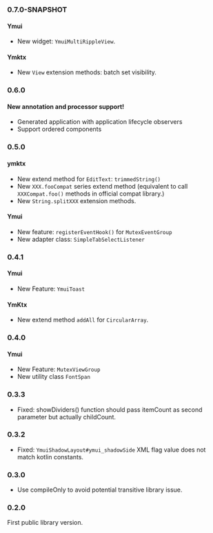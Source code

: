 ### 0.7.0-SNAPSHOT
#### Ymui
* New widget: `YmuiMultiRippleView`.

#### Ymktx
* New `View` extension methods: batch set visibility.

### 0.6.0
#### New annotation and processor support!
* Generated application with application lifecycle observers
* Support ordered components

### 0.5.0
#### ymktx
* New extend method for `EditText`: `trimmedString()`
* New `XXX.fooCompat` series extend method (equivalent to call `XXXCompat.foo()` methods in official compat library.)
* New `String.splitXXX` extension methods.

#### Ymui
* New feature: `registerEventHook()` for `MutexEventGroup`
* New adapter class: `SimpleTabSelectListener`

### 0.4.1
#### Ymui
* New Feature: `YmuiToast`

#### YmKtx
* New extend method `addAll` for `CircularArray`. 

### 0.4.0
#### Ymui
* New Feature: `MutexViewGroup`
* New utility class `FontSpan`

### 0.3.3
* Fixed: showDividers() function should pass itemCount as second parameter but actually childCount.

### 0.3.2
* Fixed: `YmuiShadowLayout#ymui_shadowSide` XML flag value does not match kotlin constants.

### 0.3.0
* Use compileOnly to avoid potential transitive library issue.

### 0.2.0
First public library version.